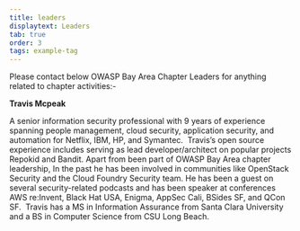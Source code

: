 ```yaml
---
title: leaders
displaytext: Leaders
tab: true
order: 3
tags: example-tag
---
```


Please contact below OWASP Bay Area Chapter Leaders for anything related to chapter activities:- 

<p><b>Travis Mcpeak</b></p>
A senior information security professional with 9 years of experience spanning people management, cloud security, application security, and automation for Netflix, IBM, HP, and Symantec. 
Travis’s  open source experience includes serving as lead developer/architect on popular projects Repokid and Bandit. Apart from been part of OWASP Bay Area chapter leadership,  In the past he has been involved in communities like OpenStack Security and the Cloud Foundry Security team. He has been a guest on several security-related podcasts and has been speaker at conferences AWS re:Invent, Black Hat USA, Enigma, AppSec Cali, BSides SF, and QCon SF.  Travis has a MS in Information Assurance from Santa Clara University and a BS in Computer Science from CSU Long Beach. 
